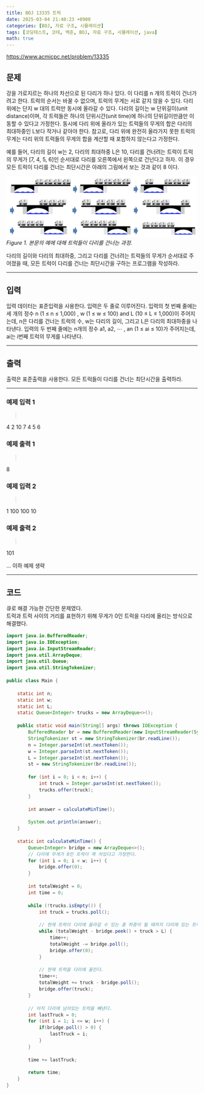 ```yaml
---
title: BOJ 13335 트럭
date: 2025-03-04 21:40:23 +0900
categories: [BOJ, 자료 구조, 시뮬레이션]
tags: [코딩테스트, 코테, 백준, BOJ, 자료 구조, 시뮬레이션, java]
math: true
---
```


<https://www.acmicpc.net/problem/13335>

## 문제
강을 가로지르는 하나의 차선으로 된 다리가 하나 있다. 이 다리를 n 개의 트럭이 건너가려고 한다. 트럭의 순서는 바꿀 수 없으며, 트럭의 무게는 서로 같지 않을 수 있다. 다리 위에는 단지 w 대의 트럭만 동시에 올라갈 수 있다. 다리의 길이는 w 단위길이(unit distance)이며, 각 트럭들은 하나의 단위시간(unit time)에 하나의 단위길이만큼만 이동할 수 있다고 가정한다. 동시에 다리 위에 올라가 있는 트럭들의 무게의 합은 다리의 최대하중인 L보다 작거나 같아야 한다. 참고로, 다리 위에 완전히 올라가지 못한 트럭의 무게는 다리 위의 트럭들의 무게의 합을 계산할 때 포함하지 않는다고 가정한다.

예를 들어, 다리의 길이 w는 2, 다리의 최대하중 L은 10, 다리를 건너려는 트럭이 트럭의 무게가 [7, 4, 5, 6]인 순서대로 다리를 오른쪽에서 왼쪽으로 건넌다고 하자. 이 경우 모든 트럭이 다리를 건너는 최단시간은 아래의 그림에서 보는 것과 같이 8 이다.

![](/imgs/트럭_1.png)
_Figure 1. 본문의 예에 대해 트럭들이 다리를 건너는 과정._

다리의 길이와 다리의 최대하중, 그리고 다리를 건너려는 트럭들의 무게가 순서대로 주어졌을 때, 모든 트럭이 다리를 건너는 최단시간을 구하는 프로그램을 작성하라.

---
## 입력
입력 데이터는 표준입력을 사용한다. 입력은 두 줄로 이루어진다. 입력의 첫 번째 줄에는 세 개의 정수 n (1 ≤ n ≤ 1,000) , w (1 ≤ w ≤ 100) and L (10 ≤ L ≤ 1,000)이 주어지는데, n은 다리를 건너는 트럭의 수, w는 다리의 길이, 그리고 L은 다리의 최대하중을 나타낸다. 입력의 두 번째 줄에는 n개의 정수 a1, a2, ⋯ , an (1 ≤ ai ≤ 10)가 주어지는데, ai는 i번째 트럭의 무게를 나타낸다.

---
## 출력
출력은 표준출력을 사용한다. 모든 트럭들이 다리를 건너는 최단시간을 출력하라.

---
### 예제 입력 1
> <pre>
4 2 10
7 4 5 6
> </pre>

### 예제 출력 1
> <pre>
8
> </pre>

### 예제 입력 2
> <pre>
1 100 100
10
> </pre>

### 예제 출력 2
> <pre>
101
> </pre>

... 이하 예제 생략

---
## 코드

큐로 해결 가능한 간단한 문제였다.  
트럭과 트럭 사이의 거리를 표현하기 위해 무게가 0인 트럭을 다리에 올리는 방식으로 해결했다.

```java
import java.io.BufferedReader;
import java.io.IOException;
import java.io.InputStreamReader;
import java.util.ArrayDeque;
import java.util.Queue;
import java.util.StringTokenizer;

public class Main {

    static int n;
    static int w;
    static int L;
    static Queue<Integer> trucks = new ArrayDeque<>();

    public static void main(String[] args) throws IOException {
        BufferedReader br = new BufferedReader(new InputStreamReader(System.in));
        StringTokenizer st = new StringTokenizer(br.readLine());
        n = Integer.parseInt(st.nextToken());
        w = Integer.parseInt(st.nextToken());
        L = Integer.parseInt(st.nextToken());
        st = new StringTokenizer(br.readLine());

        for (int i = 0; i < n; i++) {
            int truck = Integer.parseInt(st.nextToken());
            trucks.offer(truck);
        }

        int answer = calculateMinTime();

        System.out.println(answer);
    }

    static int calculateMinTime() {
        Queue<Integer> bridge = new ArrayDeque<>();
        // 다리에 무게가 0인 트럭이 꽉 차있다고 가정한다.
        for (int i = 0; i < w; i++) {
            bridge.offer(0);
        }

        int totalWeight = 0;
        int time = 0;

        while (!trucks.isEmpty()) {
            int truck = trucks.poll();

            // 현재 트럭이 다리에 올라갈 수 있는 총 하중이 될 때까지 다리에 있는 트럭을 빼낸다.
            while (totalWeight - bridge.peek() + truck > L) {
                time++;
                totalWeight -= bridge.poll();
                bridge.offer(0);
            }

            // 현재 트럭을 다리에 올린다.
            time++;
            totalWeight += truck - bridge.poll();
            bridge.offer(truck);
        }

        // 아직 다리에 남아있는 트럭을 빼낸다.
        int lastTruck = 0;
        for (int i = 1; i <= w; i++) {
            if(bridge.poll() > 0) {
                lastTruck = i;
            }
        }

        time += lastTruck;

        return time;
    }
}
```
